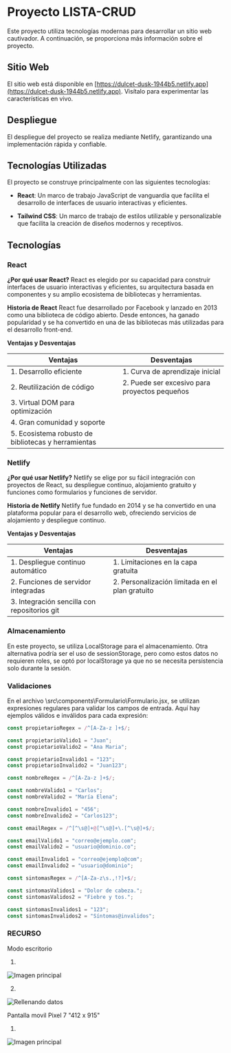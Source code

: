 # Proyecto LISTA-CRUD

Este proyecto utiliza tecnologías modernas para desarrollar un sitio web cautivador. A continuación, se proporciona más información sobre el proyecto.

## Sitio Web

El sitio web está disponible en [https://dulcet-dusk-1944b5.netlify.app](https://dulcet-dusk-1944b5.netlify.app). Visítalo para experimentar las características en vivo.

## Despliegue

El despliegue del proyecto se realiza mediante Netlify, garantizando una implementación rápida y confiable.

## Tecnologías Utilizadas

El proyecto se construye principalmente con las siguientes tecnologías:

- **React**: Un marco de trabajo JavaScript de vanguardia que facilita el desarrollo de interfaces de usuario interactivas y eficientes.

- **Tailwind CSS**: Un marco de trabajo de estilos utilizable y personalizable que facilita la creación de diseños modernos y receptivos.

## Tecnologías

### React

**¿Por qué usar React?**
React es elegido por su capacidad para construir interfaces de usuario interactivas y eficientes, su arquitectura basada en componentes y su amplio ecosistema de bibliotecas y herramientas.

**Historia de React**
React fue desarrollado por Facebook y lanzado en 2013 como una biblioteca de código abierto. Desde entonces, ha ganado popularidad y se ha convertido en una de las bibliotecas más utilizadas para el desarrollo front-end.

**Ventajas y Desventajas**

| Ventajas                                            | Desventajas                                   |
| --------------------------------------------------- | --------------------------------------------- |
| 1. Desarrollo eficiente                             | 1. Curva de aprendizaje inicial               |
| 2. Reutilización de código                          | 2. Puede ser excesivo para proyectos pequeños |
| 3. Virtual DOM para optimización                    |                                               |
| 4. Gran comunidad y soporte                         |                                               |
| 5. Ecosistema robusto de bibliotecas y herramientas |                                               |

### Netlify

**¿Por qué usar Netlify?**
Netlify se elige por su fácil integración con proyectos de React, su despliegue continuo, alojamiento gratuito y funciones como formularios y funciones de servidor.

**Historia de Netlify**
Netlify fue fundado en 2014 y se ha convertido en una plataforma popular para el desarrollo web, ofreciendo servicios de alojamiento y despliegue continuo.

**Ventajas y Desventajas**

| Ventajas                                     | Desventajas                                     |
| -------------------------------------------- | ----------------------------------------------- |
| 1. Despliegue continuo automático            | 1. Limitaciones en la capa gratuita             |
| 2. Funciones de servidor integradas          | 2. Personalización limitada en el plan gratuito |
| 3. Integración sencilla con repositorios git |                                                 |

### Almacenamiento

En este proyecto, se utiliza LocalStorage para el almacenamiento. Otra alternativa podría ser el uso de sessionStorage, pero como estos datos no requieren roles, se optó por localStorage ya que no se necesita persistencia solo durante la sesión.

### Validaciones

En el archivo \src\components\Formulario\Formulario.jsx, se utilizan expresiones regulares para validar los campos de entrada. Aquí hay ejemplos válidos e inválidos para cada expresión:

```javascript
const propietarioRegex = /^[A-Za-z ]+$/;

const propietarioValido1 = "Juan";
const propietarioValido2 = "Ana Maria";

const propietarioInvalido1 = "123";
const propietarioInvalido2 = "Juan123";

const nombreRegex = /^[A-Za-z ]+$/;

const nombreValido1 = "Carlos";
const nombreValido2 = "María Elena";

const nombreInvalido1 = "456";
const nombreInvalido2 = "Carlos123";

const emailRegex = /^[^\s@]+@[^\s@]+\.[^\s@]+$/;

const emailValido1 = "correo@ejemplo.com";
const emailValido2 = "usuario@dominio.co";

const emailInvalido1 = "correo@ejemplo@com";
const emailInvalido2 = "usuario@dominio";

const sintomasRegex = /^[A-Za-z\s.,!?]+$/;

const sintomasValidos1 = "Dolor de cabeza.";
const sintomasValidos2 = "Fiebre y tos.";

const sintomasInvalidos1 = "123";
const sintomasInvalidos2 = "Síntomas@invalidos";
```

### RECURSO

Modo escritorio

1.

![Imagen principal](https://i.ibb.co/KVRH6j9/375shots-so.png)

2.

![Rellenando datos](https://i.ibb.co/Rc616BY/544shots-so.png)

Pantalla movil Pixel 7 "412 x 915"

1.

![Imagen principal](https://i.ibb.co/8269nzN/127shots-so.png)
